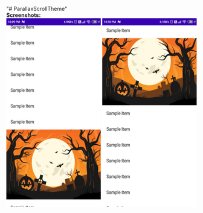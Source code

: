 "# ParallaxScrollTheme" <br>
<b>Screenshots:</b> <br>
<img src="images/ss1.jpeg" width=250 height=500>
<img src="images/ss2.jpeg" width=250 height=500>
